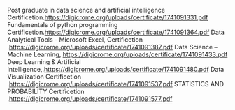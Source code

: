 Post graduate in data science and artificial intelligence Certificetion.https://digicrome.org/uploads/certificate/1741091331.pdf
Fundamentals of python programming Certificetion.https://digicrome.org/uploads/certificate/1741091364.pdf
Data Analytical Tools - Microsoft Excel, Certificetion .https://digicrome.org/uploads/certificate/1741091387.pdf
Data Science – Machine Learning,.https://digicrome.org/uploads/certificate/1741091433.pdf
Deep Learning & Artificial Intelligence,.https://digicrome.org/uploads/certificate/1741091480.pdf
Data Visualization Certificetion .https://digicrome.org/uploads/certificate/1741091537.pdf
STATISTICS AND PROBABILITY Certificetion .https://digicrome.org/uploads/certificate/1741091577.pdf
